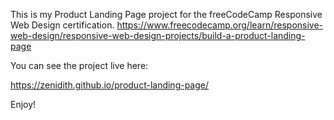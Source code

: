 This is my Product Landing Page project for the freeCodeCamp Responsive Web Design certification. https://www.freecodecamp.org/learn/responsive-web-design/responsive-web-design-projects/build-a-product-landing-page

You can see the project live here:

https://zenidith.github.io/product-landing-page/

Enjoy!

